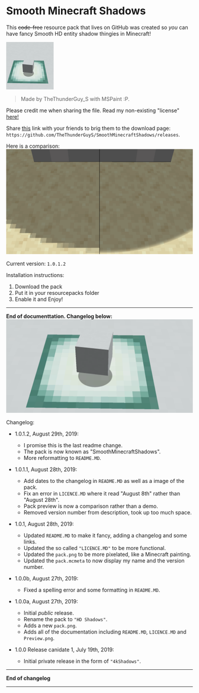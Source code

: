 # Smooth Minecraft Shadows
This ~~code-free~~ resource pack that lives on GitHub was created so *you* can have fancy Smooth HD entity shadow thingies in Minecraft!

![alt text](pack.png)

> Made by TheThunderGuy_S with MSPaint :P. 

Please credit me when sharing the file.
Read my non-existing "license" [here!](LICENSE.MD)

Share [this](https://github.com/TheThunderGuyS/SmoothMinecraftShadows/releases) link with your friends to brig them to the download page: `https://github.com/TheThunderGuyS/SmoothMinecraftShadows/releases`.

Here is a comparison:
![alt text](Comparison.png)

Current version: `1.0.1.2`

Installation instructions:
 1. Download the pack
 2. Put it in your resourcepacks folder
 3. Enable it and Enjoy!

*******************************************
**End of documenttation. Changelog below:**
 ![alt text](Preview.png)

Changelog:

- 1.0.1.2, August 29th, 2019:
  - I promise this is the last readme change.
  - The pack is now known as "SmoothMinecraftShadows".
  - More reformatting to `README.MD`.

- 1.0.1.1, August 28th, 2019:
  - Add dates to the changelog in `README.MD` as well as a image of the pack.
  - Fix an error in `LICENCE.MD` where it read "August 8th" rather than "August 28th".
  - Pack preview is now a comparison rather than a demo.
  - Removed version number from description, took up too much space.

- 1.0.1, August 28th, 2019: 
  - Updated `README.MD` to make it fancy, adding a changelog and some links.
  - Updated the so called `"LICENCE.MD"` to be more functional.
  - Updated the `pack.png` to be more pixelated, like a Minecraft painting.
  - Updated the `pack.mcmeta` to now display my name and the version number.

- 1.0.0b, August 27th, 2019:
  - Fixed a spelling error and some formatting in `README.MD`.

- 1.0.0a, August 27th, 2019:
  - Initial *public* release.
  - Rename the pack to `"HD Shadows"`.
  - Adds a new `pack.png`.
  - Adds all of the documentation including `README.MD`, `LICENCE.MD` and `Preview.png`.

- 1.0.0 Release canidate 1, July 19th, 2019:
  - Initial private release in the form of `"4kShadows"`.
  
********************  
**End of changelog**
********************
